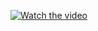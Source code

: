 [![Watch the video](https://img.youtube.com/vi/M7FIvfx5J10/hqdefault.jpg)](https://youtu.be/M7FIvfx5J10)
